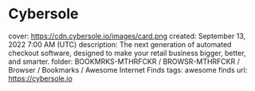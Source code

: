 # Cybersole

cover: https://cdn.cybersole.io/images/card.png
created: September 13, 2022 7:00 AM (UTC)
description: The next generation of automated checkout software, designed to make your retail business bigger, better, and smarter.
folder: BOOKMRKS-MTHRFCKR / BROWSR-MTHRFCKR / Browser / Bookmarks / Awesome Internet Finds
tags: awesome finds
url: https://cybersole.io